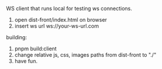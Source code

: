 WS client that runs local for testing ws connections.

1. open dist-front/index.html on browser
2. insert ws url ws://your-ws-url.com

building:
1. pnpm build:client
2. change relative js, css, images paths from dist-front to "./"
3. have fun.
